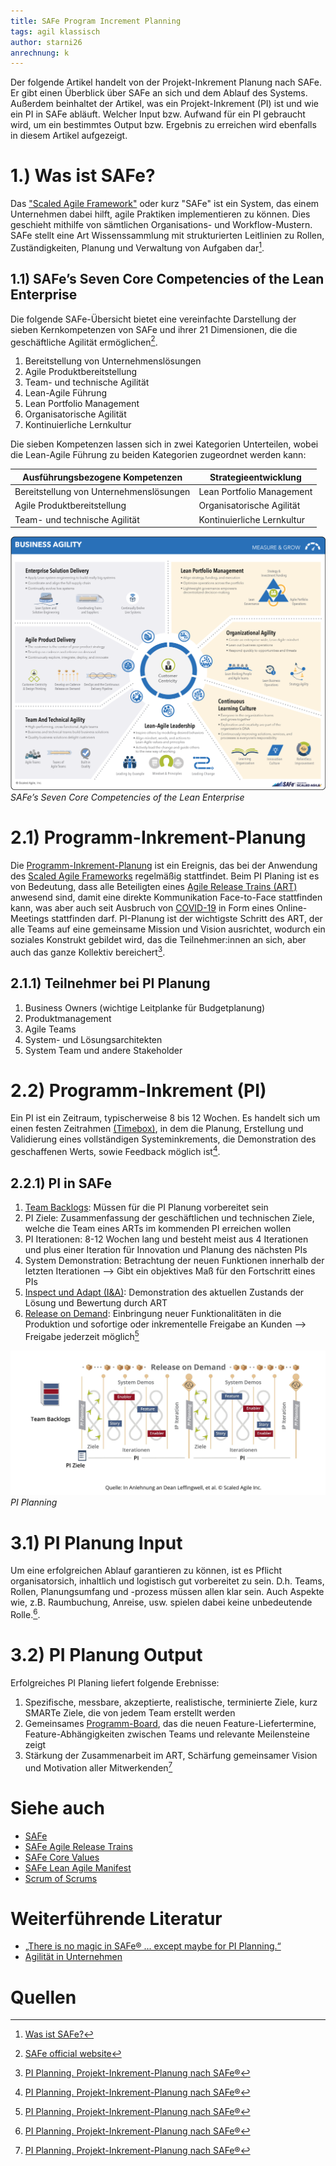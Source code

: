 ```yaml
---
title: SAFe Program Increment Planning
tags: agil klassisch
author: starni26
anrechnung: k
---
```

Der folgende Artikel handelt von der Projekt-Inkrement Planung nach SAFe. Er gibt einen Überblick über SAFe an sich und dem Ablauf des Systems. Außerdem beinhaltet der Artikel, was ein Projekt-Inkrement (PI) ist und wie ein PI in SAFe abläuft. Welcher Input bzw. Aufwand für ein PI gebraucht wird, um ein bestimmtes Output bzw. Ergebnis zu erreichen wird ebenfalls in diesem Artikel aufgezeigt.

# 1.) Was ist SAFe? 

Das ["Scaled Agile Framework"](https://www.atlassian.com/de/agile/agile-at-scale/what-is-safe) oder kurz "SAFe" ist ein System, das einem Unternehmen dabei hilft, agile Praktiken implementieren zu können. Dies geschieht mithilfe von sämtlichen Organisations- und Workflow-Mustern. 
SAFe stellt eine Art Wissenssammlung mit strukturierten Leitlinien zu Rollen, Zuständigkeiten, Planung und Verwaltung von Aufgaben dar[^1].

## 1.1) SAFe’s Seven Core Competencies of the Lean Enterprise

Die folgende SAFe-Übersicht bietet eine vereinfachte Darstellung der sieben Kernkompetenzen von SAFe und ihrer 21 Dimensionen, die die geschäftliche Agilität ermöglichen[^2].

1. Bereitstellung von Unternehmenslösungen
2. Agile Produktbereitstellung 
3. Team- und technische Agilität
4. Lean-Agile Führung
5. Lean Portfolio Management
6. Organisatorische Agilität
7. Kontinuierliche Lernkultur

Die sieben Kompetenzen lassen sich in zwei Kategorien Unterteilen, wobei die Lean-Agile Führung zu beiden Kategorien zugeordnet werden kann: 

| Ausführungsbezogene Kompetenzen          | Strategieentwicklung       |
| -----------------------------------------| -------------------------- |
| Bereitstellung von Unternehmenslösungen  | Lean Portfolio Management  |
| Agile Produktbereitstellung              | Organisatorische Agilität  |
| Team- und technische Agilität            | Kontinuierliche Lernkultur |

![SAFe’s Seven Core Competencies of the Lean Enterprise](SAFe_Program_Increment_Planning/Big_Picture_Overview_Image_Map-3.png)
*SAFe’s Seven Core Competencies of the Lean Enterprise*

# 2.1) Programm-Inkrement-Planung 

Die [Programm-Inkrement-Planung](https://www.microtool.de/wissen-online/was-ist-ein-pi-planning-in-safe/) ist ein Ereignis, das bei der Anwendung des [Scaled Agile Frameworks](https://www.atlassian.com/de/agile/agile-at-scale/what-is-safe) regelmäßig stattfindet. Beim PI Planing ist es von Bedeutung, dass alle Beteiligten eines [Agile Release Trains (ART)](https://www.scaledagileframework.com/agile-release-train/) anwesend sind, damit eine direkte Kommunikation Face-to-Face stattfinden kann, was aber auch seit Ausbruch von [COVID-19](https://de.wikipedia.org/wiki/COVID-19) in Form eines Online-Meetings stattfinden darf.
PI-Planung ist der wichtigste Schritt des ART, der alle Teams auf eine gemeinsame Mission und Vision ausrichtet, wodurch ein soziales Konstrukt gebildet wird, das die Teilnehmer:innen an sich, aber auch das ganze Kollektiv bereichert[^3].

## 2.1.1) Teilnehmer bei PI Planung

1. Business Owners (wichtige Leitplanke für Budgetplanung)
2. Produktmanagement
3. Agile Teams
4. System- und Lösungsarchitekten
5. System Team und andere Stakeholder

# 2.2) Programm-Inkrement (PI)

Ein PI ist ein Zeitraum, typischerweise 8 bis 12 Wochen. Es handelt sich um einen festen Zeitrahmen [(Timebox)](https://de.wikipedia.org/wiki/Timeboxing), in dem die Planung, Erstellung und Validierung eines vollständigen Systeminkrements, die Demonstration des geschaffenen Werts, sowie Feedback möglich ist[^3].


## 2.2.1) PI in SAFe

1. [Team Backlogs](https://www.scaledagileframework.com/team-backlog/): Müssen für die PI Planung vorbereitet sein
2. PI Ziele: Zusammenfassung der geschäftlichen und technischen Ziele, welche die Team eines ARTs im kommenden PI erreichen wollen 
3. PI Iterationen: 8-12 Wochen lang und besteht meist aus 4 Iterationen und plus einer Iteration für Innovation und Planung des nächsten PIs
4. System Demonstration: Betrachtung der neuen Funktionen innerhalb der letzten Iterationen --> Gibt ein objektives Maß für den Fortschritt eines PIs
5. [Inspect und Adapt (I&A)](https://scrum-in-der-praxis.de/glossary/inspect-adapt/): Demonstration des aktuellen Zustands der Lösung und Bewertung durch ART
6. [Release on Demand](https://www.scaledagileframework.com/release-on-demand/): Einbringung neuer Funktionalitäten in die Produktion und sofortige oder inkrementelle Freigabe an Kunden --> Freigabe jederzeit möglich[^3]

![PI Planning](SAFe_Program_Increment_Planning/PI-Planning-in-SAFe-Big-Picture.jpg) 
*PI Planning*


# 3.1) PI Planung Input

Um eine erfolgreichen Ablauf garantieren zu können, ist es Pflicht organisatorsich, inhaltlich und logistisch gut vorbereitet zu sein. D.h. Teams, Rollen, Planungsumfang und -prozess müssen allen klar sein. Auch Aspekte wie, z.B. Raumbuchung, Anreise, usw. spielen dabei keine unbedeutende Rolle.[^3].

# 3.2) PI Planung Output

Erfolgreiches PI Planing liefert folgende Erebnisse: 

1. Spezifische, messbare, akzeptierte, realistische, terminierte Ziele, kurz SMARTe Ziele, die von jedem Team erstellt werden
2. Gemeinsames [Programm-Board](https://www.myagilepartner.com/blog/index.php/2020/06/23/what-is-found-on-a-program-board/), das die neuen Feature-Liefertermine, Feature-Abhängigkeiten zwischen Teams und relevante Meilensteine zeigt
3. Stärkung der Zusammenarbeit im ART, Schärfung gemeinsamer Vision und Motivation aller Mitwerkenden[^3]

# Siehe auch

* [SAFe](https://github.com/starni26/ManagingProjectsSuccessfully.github.io/tree/main/kb/SAFe.md)
* [SAFe Agile Release Trains](https://github.com/starni26/ManagingProjectsSuccessfully.github.io/tree/main/kb/SAFe_Agile_Release_Trains.md)
* [SAFe Core Values](https://github.com/starni26/ManagingProjectsSuccessfully.github.io/tree/main/kb/SAFe_Core_Values.md)
* [SAFe Lean Agile Manifest](https://github.com/starni26/ManagingProjectsSuccessfully.github.io/tree/main/kb/SAFe_Lean_Agile_Manifest.md)
* [Scrum of Scrums](https://en.wikipedia.org/wiki/Scrum_(software_development)#Scrum_of_scrums)

# Weiterführende Literatur

* [„There is no magic in SAFe® ... except maybe for PI Planning.“](https://link.springer.com/content/pdf/10.1007%2F978-3-658-31001-1_19.pdf)
* [Agilität in Unternehmen](https://www.springerprofessional.de/agilitaet-in-unternehmen/19223202)


# Quellen

[^1]: [Was ist SAFe?](https://www.atlassian.com/de/agile/agile-at-scale/what-is-safe)
[^2]: [SAFe official website](https://www.scaledagileframework.com/#)
[^3]: [PI Planning. Projekt-Inkrement-Planung nach SAFe®](https://www.microtool.de/wissen-online/was-ist-ein-pi-planning-in-safe/)
